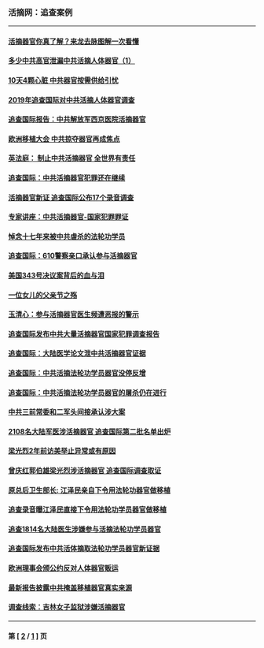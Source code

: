 ### 活摘网：追查案例
---
#### [活摘器官你真了解？来龙去脉图解一次看懂](../../pages/nf5880/n13013820.md?03050430) 
#### [多少中共高官泄漏中共活摘人体器官（1）](../../pages/nf5880/n12671234.md?03050430) 
#### [10天4颗心脏 中共器官按需供给引忧](../../pages/nf5880/n12326366.md?03050430) 
#### [2019年追查国际对中共活摘人体器官调查](../../pages/nf5880/n11917733.md?03050430) 
#### [追查国际报告：中共解放军西京医院活摘器官](../../pages/nf5880/n11838359.md?03050430) 
#### [欧洲移植大会 中共掠夺器官再成焦点](../../pages/nf5880/n11538883.md?03050430) 
#### [英法庭： 制止中共活摘器官 全世界有责任](../../pages/nf5880/n11330691.md?03050430) 
#### [追查国际：中共活摘器官犯罪还在继续](../../pages/nf5880/n11218301.md?03050430) 
#### [活摘器官新证 追查国际公布17个录音调查](../../pages/nf5880/n10897744.md?03050430) 
#### [专家讲座：中共活摘器官-国家犯罪罪证](../../pages/nf5880/n8828153.md?03050430) 
#### [悼念十七年来被中共虐杀的法轮功学员](../../pages/nf5880/n8124823.md?03050430) 
#### [追查国际：610警察亲口承认参与活摘器官](../../pages/nf5880/n8109067.md?03050430) 
#### [美国343号决议案背后的血与泪](../../pages/nf5880/n8020684.md?03050430) 
#### [一位女儿的父亲节之殇](../../pages/nf5880/n8014122.md?03050430) 
#### [玉清心：参与活摘器官医生频遭恶报的警示](../../pages/nf5880/n4637546.md?03050430) 
#### [追查国际发布中共大量活摘器官国家犯罪调查报告](../../pages/nf5880/n4613428.md?03050430) 
#### [追查国际：大陆医学论文泄中共活摘器官证据](../../pages/nf5880/n4608794.md?03050430) 
#### [追查国际：中共活摘法轮功学员器官没停反增](../../pages/nf5880/n4584075.md?03050430) 
#### [追查国际：中共活摘法轮功学员器官的屠杀仍在进行](../../pages/nf5880/n4299154.md?03050430) 
#### [中共三前常委和二军头间接承认涉大案](../../pages/nf5880/n4286244.md?03050430) 
#### [2108名大陆军医涉活摘器官 追查国际第二批名单出炉](../../pages/nf5880/n4284769.md?03050430) 
#### [梁光烈2年前访美举止异常或有原因](../../pages/nf5880/n4279686.md?03050430) 
#### [曾庆红郭伯雄梁光烈涉活摘器官 追查国际调查取证](../../pages/nf5880/n4278462.md?03050430) 
#### [原总后卫生部长: 江泽民亲自下令用法轮功器官做移植](../../pages/nf5880/n4263864.md?03050430) 
#### [追查录音曝江泽民直接下令用法轮功学员器官做移植](../../pages/nf5880/n4261268.md?03050430) 
#### [追查1814名大陆医生涉嫌参与活摘法轮功学员器官](../../pages/nf5880/n4259055.md?03050430) 
#### [追查国际发布中共活体摘取法轮功学员器官新证据](../../pages/nf5880/n4258255.md?03050430) 
#### [欧洲理事会颁公约反对人体器官贩运](../../pages/nf5880/n4206955.md?03050430) 
#### [最新报告披露中共掩盖移植器官真实来源](../../pages/nf5880/n4140084.md?03050430) 
#### [调查线索：吉林女子监狱涉嫌活摘器官](../../pages/nf5880/n4044366.md?03050430) 

---
#### 第 [ [2](./2.md?03050430) / [1](./1.md?03050430) ] 页
